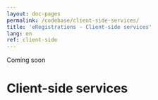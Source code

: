 ```yaml
---
layout: doc-pages
permalink: /codebase/client-side-services/
title: 'eRegistrations - Client-side services'
lang: en
ref: client-side
---
```


<span class="label label-info">Coming soon</span>

# Client-side services
